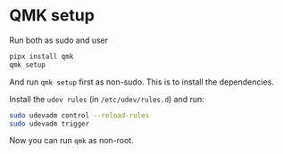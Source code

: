 # QMK setup
Run both as sudo and user

```bash
pipx install qmk
qmk setup
```

And run `qmk setup` first as non-sudo. This is to install the dependencies.


Install the `udev rules` (in `/etc/udev/rules.d`) and run:

```bash
sudo udevadm control --reload-rules
sudo udevadm trigger
```

Now you can run `qmk` as non-root.
